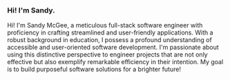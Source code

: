 ### Hi! I'm Sandy.
 Hi! I'm Sandy McGee, a meticulous full-stack software engineer with proficiency in crafting streamlined and user-friendly applications. With a robust background in education, I possess a profound understanding of accessible and user-oriented software development. I'm passionate about using this distinctive perspective to engineer projects that are not only effective but also exemplify remarkable efficiency in their intention. My goal is to build purposeful software solutions for a brighter future!
